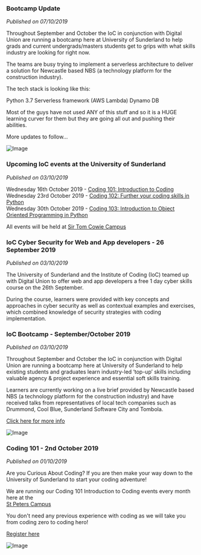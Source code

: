 <!--- Bootcamp Update -->

### Bootcamp Update
<i>Published on 07/10/2019</i>

Throughout September and October the IoC in conjunction with Digital Union are running a bootcamp here at University of Sunderland to help grads and current undergrads/masters students get to grips with what skills industry are looking for right now.

The teams are busy trying to implement a serverless architecture to deliver a solution for Newcastle based NBS (a technology platform for the construction industry). 

The tech stack is looking like this:

Python 3.7
Serverless framework (AWS Lambda)
Dynamo DB

Most of the guys have not used ANY of this stuff and so it is a HUGE learning curver for them but they are going all out and pushing their abilities.

More updates to follow...

![Image](https://camo.githubusercontent.com/16068dbb37e2d7fdae1127de35a336c5f254a5e7/68747470733a2f2f73332e616d617a6f6e6177732e636f6d2f6173736574732e6769746875622e7365727665726c6573732f726561646d652d7365727665726c6573732d6672616d65776f726b2e6a7067)

<!--- Upcoming Events -->

### Upcoming IoC events at the University of Sunderland
<i>Published on 03/10/2019</i>

Wednesday 16th October 2019 - [Coding 101: Introduction to Coding](https://www.eventbrite.co.uk/e/coding-101-curious-about-coding-tickets-74676179463) <br/> 
Wednesday 23rd October 2019 - [Coding 102: Further your coding skills in Python](https://www.eventbrite.co.uk/e/coding-102-even-more-curious-about-coding-tickets-75229803367) <br/> 
Wednesday 30th October 2019 - [Coding 103: Introduction to Object Oriented Programming in Python](https://www.eventbrite.co.uk/e/coding-103-an-introduction-to-object-oriented-programming-tickets-75301329303)
<br/> 

All events will be held at [Sir Tom Cowie Campus](https://www.google.com/maps/dir//sir+tom+cowie+campus/data=!4m6!4m5!1m1!4e2!1m2!1m1!1s0x487e66616d5f8823:0xaaac8a17409bd474?sa=X&ved=2ahUKEwif2q2Dm4DlAhWOURUIHSlIC9YQ9RcwFHoECA4QEQ)




<!--- Cyber Skills -->

### IoC Cyber Security for Web and App developers - 26 September 2019
<i>Published on 03/10/2019</i>

The University of Sunderland and the Institute of Coding (IoC) teamed up with Digital Union to offer web and app developers a free 1 day cyber skills course on the 26th September.

During the course, learners were provided with key concepts and approaches in cyber security as well as contextual examples and exercises, which combined knowledge of security strategies with coding implementation.



<!--- IoC Bootcamp 2019 -->

### IoC Bootcamp - September/October 2019
<i>Published on 03/10/2019</i>

Throughout September and October the IoC in conjunction with Digital Union are running a bootcamp here at University of Sunderland to help existing students and graduates learn industry-led ‘top-up’ skills including valuable agency & project experience and essential soft skills training.

Learners are currently working on a live brief provided by Newcastle based NBS (a technology platform for the construction industry) and have received talks from representatives of local tech companies such as Drummond, Cool Blue, Sunderland Software City and Tombola.

[Click here for more info](https://instituteofcoding.org/events/digital-bootcamp-for-students-and-graduates/)

![Image](https://sunderlandvibe.com/wp-content/uploads/2019/02/2019pr034pic2-1200x640.jpg)


<!--- Coding 101 2nd October 2019 -->

### Coding 101 - 2nd October 2019
<i>Published on 01/10/2019</i>

Are you Curious About Coding? If you are then make your way down to the University of Sunderland to start your coding adventure!

We are running our Coding 101 Introduction to Coding events every month here
at the <br/> [St Peters Campus](https://www.google.com/maps?ll=54.91168,-1.374303&z=16&t=m&hl=en-GB&gl=GB&mapclient=embed&daddr=University+of+Sunderland,+Sir+Tom+Cowie+Campus+at+St+Peter’s+St+Peters+Campus,+St+Peters+Way+Sunderland+SR6+0DD@54.91168,-1.374303)

You don't need any previous experience with coding as we will take you from coding zero to coding hero!


[Register here](https://www.eventbrite.co.uk/e/coding-101-curious-about-coding-tickets-71063539961)

![Image](https://img.evbuc.com/https%3A%2F%2Fcdn.evbuc.com%2Fimages%2F70486937%2F282900914618%2F1%2Foriginal.20190605-133142?w=1000&auto=compress&rect=21%2C0%2C2160%2C1080&s=4837df9f37b4fc4cbb59a4e8ae87135c)


